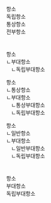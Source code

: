 항소  
독립항소  
통상항소  
전부항소  
  
#  
항소  
ㄴ부대항소  
ㅤㄴ독립부대항소  
  
항소  
ㄴ통상항소  
ㄴ부대항소  
ㅤㄴ통상부대항소  
ㅤㄴ독립부대항소  
  
항소  
ㄴ일반항소  
ㄴ부대항소  
ㅤㄴ일반부대항소  
ㅤㄴ독립부대항소  
  
#  
항소  
부대항소  
독립부대항소  




